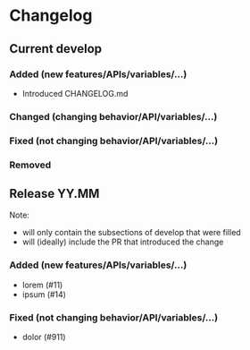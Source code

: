 # Changelog

## Current develop

### Added (new features/APIs/variables/...)
- Introduced CHANGELOG.md

### Changed (changing behavior/API/variables/...)

### Fixed (not changing behavior/API/variables/...)

### Removed


## Release YY.MM
Note:
- will only contain the subsections of develop that were filled
- will (ideally) include the PR that introduced the change

### Added (new features/APIs/variables/...)
- lorem (#11)
- ipsum (#14)

### Fixed (not changing behavior/API/variables/...)

- dolor (#911)

